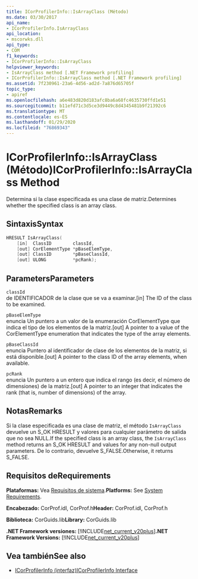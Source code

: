 ```yaml
---
title: ICorProfilerInfo::IsArrayClass (Método)
ms.date: 03/30/2017
api_name:
- ICorProfilerInfo.IsArrayClass
api_location:
- mscorwks.dll
api_type:
- COM
f1_keywords:
- ICorProfilerInfo::IsArrayClass
helpviewer_keywords:
- IsArrayClass method [.NET Framework profiling]
- ICorProfilerInfo::IsArrayClass method [.NET Framework profiling]
ms.assetid: 7f230961-23a6-4d56-ad2d-7a876d65705f
topic_type:
- apiref
ms.openlocfilehash: a6e483d820d183afc8ba6a68fc4635730ffd1e51
ms.sourcegitcommit: b11efd71c3d5ce3d9449c8d4345481b9f21392c6
ms.translationtype: MT
ms.contentlocale: es-ES
ms.lasthandoff: 01/29/2020
ms.locfileid: "76869343"
---
```

# <a name="icorprofilerinfoisarrayclass-method"></a><span data-ttu-id="70ab1-102">ICorProfilerInfo::IsArrayClass (Método)</span><span class="sxs-lookup"><span data-stu-id="70ab1-102">ICorProfilerInfo::IsArrayClass Method</span></span>
<span data-ttu-id="70ab1-103">Determina si la clase especificada es una clase de matriz.</span><span class="sxs-lookup"><span data-stu-id="70ab1-103">Determines whether the specified class is an array class.</span></span>  
  
## <a name="syntax"></a><span data-ttu-id="70ab1-104">Sintaxis</span><span class="sxs-lookup"><span data-stu-id="70ab1-104">Syntax</span></span>  
  
```cpp  
HRESULT IsArrayClass(  
    [in]  ClassID        classId,  
    [out] CorElementType *pBaseElemType,  
    [out] ClassID        *pBaseClassId,  
    [out] ULONG          *pcRank);  
```  
  
## <a name="parameters"></a><span data-ttu-id="70ab1-105">Parameters</span><span class="sxs-lookup"><span data-stu-id="70ab1-105">Parameters</span></span>  
 `classId`  
 <span data-ttu-id="70ab1-106">de IDENTIFICADOR de la clase que se va a examinar.</span><span class="sxs-lookup"><span data-stu-id="70ab1-106">[in] The ID of the class to be examined.</span></span>  
  
 `pBaseElemType`  
 <span data-ttu-id="70ab1-107">enuncia Un puntero a un valor de la enumeración CorElementType que indica el tipo de los elementos de la matriz.</span><span class="sxs-lookup"><span data-stu-id="70ab1-107">[out] A pointer to a value of the CorElementType enumeration that indicates the type of the array elements.</span></span>  
  
 `pBaseClassId`  
 <span data-ttu-id="70ab1-108">enuncia Puntero al identificador de clase de los elementos de la matriz, si está disponible.</span><span class="sxs-lookup"><span data-stu-id="70ab1-108">[out] A pointer to the class ID of the array elements, when available.</span></span>  
  
 `pcRank`  
 <span data-ttu-id="70ab1-109">enuncia Un puntero a un entero que indica el rango (es decir, el número de dimensiones) de la matriz.</span><span class="sxs-lookup"><span data-stu-id="70ab1-109">[out] A pointer to an integer that indicates the rank (that is, number of dimensions) of the array.</span></span>  
  
## <a name="remarks"></a><span data-ttu-id="70ab1-110">Notas</span><span class="sxs-lookup"><span data-stu-id="70ab1-110">Remarks</span></span>  
 <span data-ttu-id="70ab1-111">Si la clase especificada es una clase de matriz, el método `IsArrayClass` devuelve un S_OK HRESULT y valores para cualquier parámetro de salida que no sea NULL.</span><span class="sxs-lookup"><span data-stu-id="70ab1-111">If the specified class is an array class, the `IsArrayClass` method returns an S_OK HRESULT and values for any non-null output parameters.</span></span> <span data-ttu-id="70ab1-112">De lo contrario, devuelve S_FALSE.</span><span class="sxs-lookup"><span data-stu-id="70ab1-112">Otherwise, it returns S_FALSE.</span></span>  
  
## <a name="requirements"></a><span data-ttu-id="70ab1-113">Requisitos de</span><span class="sxs-lookup"><span data-stu-id="70ab1-113">Requirements</span></span>  
 <span data-ttu-id="70ab1-114">**Plataformas:** Vea [Requisitos de sistema](../../../../docs/framework/get-started/system-requirements.md).</span><span class="sxs-lookup"><span data-stu-id="70ab1-114">**Platforms:** See [System Requirements](../../../../docs/framework/get-started/system-requirements.md).</span></span>  
  
 <span data-ttu-id="70ab1-115">**Encabezado:** CorProf.idl, CorProf.h</span><span class="sxs-lookup"><span data-stu-id="70ab1-115">**Header:** CorProf.idl, CorProf.h</span></span>  
  
 <span data-ttu-id="70ab1-116">**Biblioteca:** CorGuids.lib</span><span class="sxs-lookup"><span data-stu-id="70ab1-116">**Library:** CorGuids.lib</span></span>  
  
 <span data-ttu-id="70ab1-117">**.NET Framework versiones:** [!INCLUDE[net_current_v20plus](../../../../includes/net-current-v20plus-md.md)]</span><span class="sxs-lookup"><span data-stu-id="70ab1-117">**.NET Framework Versions:** [!INCLUDE[net_current_v20plus](../../../../includes/net-current-v20plus-md.md)]</span></span>  
  
## <a name="see-also"></a><span data-ttu-id="70ab1-118">Vea también</span><span class="sxs-lookup"><span data-stu-id="70ab1-118">See also</span></span>

- [<span data-ttu-id="70ab1-119">ICorProfilerInfo (interfaz)</span><span class="sxs-lookup"><span data-stu-id="70ab1-119">ICorProfilerInfo Interface</span></span>](icorprofilerinfo-interface.md)
